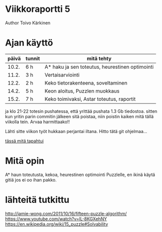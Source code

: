 # Viikkoraportti 5

Author Toivo Kärkinen

# Ajan käyttö

päivä   |  tunnit | mitä tehty
--------|---------|-------------
10.2.   |    6 h  | A* haku ja sen toteutus, heurestinen optimointi
11.2.   |    3 h  | Vertaisarviointi
12.2.   |    2 h  | Keko tietorakenteena, soveltaminen
14.2.   |    5 h  | Keon aloitus, Puzzlen muokkaus
15.2.   |    7 h  | Keko toimivaksi, Astar toteutus, raportit

ja klo 21-22 totesin pushatessa, että yrittää pushata 1.3 Gb tiedostoa. sitten kun yritin parin commitin jälkeen sitä poistaa, niin poistin kaiken mitä tällä viikolla tein.
Arvaa harmittaako!!

Lähti sitte viikon työt hukkaan perjantai iltana. Hitto tätä git ohjelmaa...

[tässä mitä tapahtui](gitsekoilu.md)

# Mitä opin

A* haun toteutusta, kekoa, heurestinen optimointi Puzzlelle, en ikinä käytä gitiä jos ei oo ihan pakko.

# lähteitä tutkittu
http://jamie-wong.com/2011/10/16/fifteen-puzzle-algorithm/
https://www.youtube.com/watch?v=lL-8KGXehNY
https://en.wikipedia.org/wiki/15_puzzle#Solvability


